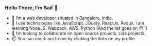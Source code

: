### Hello There, I’m Saif 👋

- 👀 I’m a web developer situated in Bangalore, India.
- 🌱 I use technologies like JavaScript, JQuery, ReactJs, Redux. I am learning NodeJS, Webpack, AWS, Python (And the list goes on 😴)
- 💞️ I’m looking to collaborate on open source projects, side projects.
- 📫 You can reach out to me by clicking the links on my profile.
